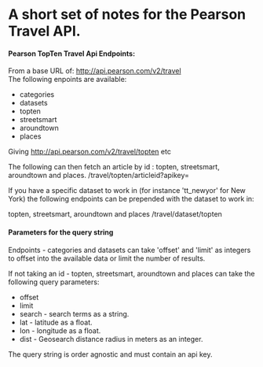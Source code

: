 A short set of notes for the Pearson Travel API.
================================================

#### Pearson TopTen Travel Api Endpoints:

From a base URL of: http://api.pearson.com/v2/travel  
The following enpoints are available:  
* categories  
* datasets  
* topten  
* streetsmart  
* aroundtown  
* places  

Giving http://api.pearson.com/v2/travel/topten etc

The following can then fetch an article by id : topten, streetsmart, aroundtown and places. 
 /travel/topten/articleid?apikey=

If you have a specific dataset to work in (for instance 'tt_newyor' for New York) the following endpoints can be prepended with the dataset to work in:  

topten, streetsmart, aroundtown and places
/travel/dataset/topten  

#### Parameters for the query string  

Endpoints - categories and datasets can take 'offset' and 'limit' as integers to offset into the available data or limit the number of results.  

If not taking an id -  topten, streetsmart, aroundtown and places can take the following query parameters:  
* offset  
* limit  
* search - search terms as a string.  
* lat - latitude as a float.  
* lon - longitude as a float.  
* dist - Geosearch distance radius in meters as an integer.

The query string is order agnostic and must contain an api key.






